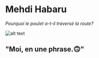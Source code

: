 # Mehdi Habaru

*Pourquoi le poulet a-t-il traversé la route?*

![alt text](https://github.com/Mirodeon/markdown-challenge/photo_profil.jpg "photo de profil")

## "Moi, en une phrase.🙃"




